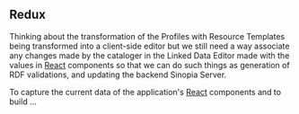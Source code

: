 ## Redux
Thinking about the transformation of the Profiles with Resource Templates being
transformed into a client-side editor but we still need a way associate any
changes made by the cataloger in the Linked Data Editor made with the values in
[React][REACT] components so that we can do such things as generation of RDF
validations, and updating the backend Sinopia Server.

To capture the current data of the application's [React][REACT] components and to
build &hellip;

[REACT]: https://reactjs.org/
